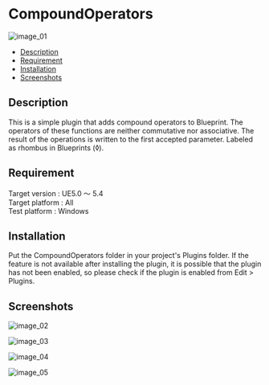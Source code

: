 # CompoundOperators

![image_01](https://github.com/Pepchick/CompoundOperators/assets/70386590/41932c39-a76b-43ea-89a2-b0f71bfcc3c5)

* [Description](#Description)
* [Requirement](#Requirement)
* [Installation](#Installation)
* [Screenshots](#Screenshots)

## Description

This is a simple plugin that adds compound operators to Blueprint.
The operators of these functions are neither commutative nor associative. The result of the operations is written to the first accepted parameter. Labeled as rhombus in Blueprints (◊).

## Requirement

Target version : UE5.0 ～ 5.4   
Target platform : All  
Test platform : Windows  

## Installation

Put the CompoundOperators folder in your project's Plugins folder.
If the feature is not available after installing the plugin, it is possible that the plugin has not been enabled, so please check if the plugin is enabled from Edit > Plugins.

## Screenshots

![image_02](https://github.com/Pepchick/CompoundOperators/assets/70386590/2fcda358-a3f5-4125-9a48-11f3125552f4)

![image_03](https://github.com/Pepchick/CompoundOperators/assets/70386590/b0f2026f-11f7-4100-b3fd-755519cb7531)

![image_04](https://github.com/Pepchick/CompoundOperators/assets/70386590/5f08cdf5-5797-4dd8-bad1-c386d31be21a)

![image_05](https://github.com/Pepchick/CompoundOperators/assets/70386590/4b019667-6def-4e72-a7c3-e2ffa10f002c)
